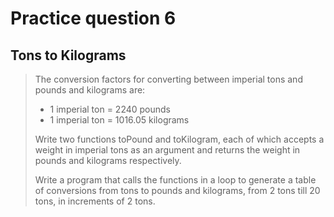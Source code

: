 # Practice question 6

## Tons to Kilograms

> The conversion factors for converting between imperial tons and pounds and kilograms are:
>
> - 1 imperial ton = 2240 pounds
> - 1 imperial ton = 1016.05 kilograms
>
> Write two functions toPound and toKilogram, each of which accepts a weight in imperial tons as an argument and returns the weight in pounds and kilograms respectively.
>
> Write a program that calls the functions in a loop to generate a table of conversions from tons to pounds and kilograms, from 2 tons till 20 tons, in increments of 2 tons.
